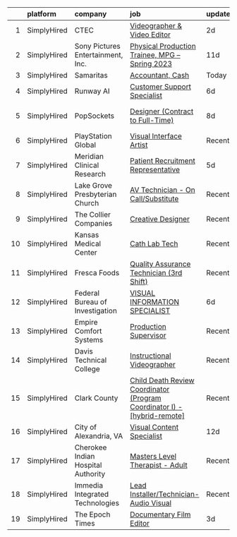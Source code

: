 

|    | platform    | company                            | job                                                                                                                                                                                 | update_time   | location         |
|---:|:------------|:-----------------------------------|:------------------------------------------------------------------------------------------------------------------------------------------------------------------------------------|:--------------|:-----------------|
|  1 | SimplyHired | CTEC                               | [Videographer & Video Editor](https://www.simplyhired.com/job/sHV_3-Zr8L7OTDSZ25WpmCLFk8PF20fTqjS-LFaPUYCB9khxeSJBqg?q=visual+effects)                                              | 2d            | Fort Belvoir, VA |
|  2 | SimplyHired | Sony Pictures Entertainment, Inc.  | [Physical Production Trainee, MPG – Spring 2023](https://www.simplyhired.com/job/8ROmnSWh7ZhxHna-ymW1D7I2h30aclQSDZT-CZrY1fhDr-tqSS9Rhg?q=visual+effects)                           | 11d           | Culver City, CA  |
|  3 | SimplyHired | Samaritas                          | [Accountant, Cash](https://www.simplyhired.com/job/MgoLTOVXVcUt7elhNiZm_g28PccwfWgY7-V8BTUB5_sKTpIR7yXLEA?q=visual+effects)                                                         | Today         | Remote           |
|  4 | SimplyHired | Runway AI                          | [Customer Support Specialist](https://www.simplyhired.com/job/yOM1SBj_PPWhGeE7Encj4XkqelW3hS5E6EN632kQiZLCOrxGlUjdNg?q=visual+effects)                                              | 6d            | Remote           |
|  5 | SimplyHired | PopSockets                         | [Designer (Contract to Full-Time)](https://www.simplyhired.com/job/7r-wRyriPCX4d21weJ4SMMNughExVRE-_zku1grzzsIUArco5bUkhQ?q=visual+effects)                                         | 8d            | Los Angeles, CA  |
|  6 | SimplyHired | PlayStation Global                 | [Visual Interface Artist](https://www.simplyhired.com/job/db8GRDPAexQNk0SjkgxDZHn84RGVl7l3Ri2rO3cfeUR8BEr-YEMK6w?q=visual+effects)                                                  | Recently      | San Diego, CA    |
|  7 | SimplyHired | Meridian Clinical Research         | [Patient Recruitment Representative](https://www.simplyhired.com/job/nSJzPhZNDhbRH7Mu9m8edA3Uo_zYb65NdRt7uGt3NUi2NF4vc7NwpA?q=visual+effects)                                       | 5d            | Omaha, NE        |
|  8 | SimplyHired | Lake Grove Presbyterian Church     | [AV Technician - On Call/Substitute](https://www.simplyhired.com/job/tb9Lp_96v5nuqnhe0ZYtbeKN6hRlb-jVRHz1dLdsFAKeVM_Axvfv9Q?q=visual+effects)                                       | Recently      | Lake Oswego, OR  |
|  9 | SimplyHired | The Collier Companies              | [Creative Designer](https://www.simplyhired.com/job/uutlhFo8SLQ5RBQ4OasShAfbC-9baYfA4njTYjkKGCP596aTYkZ0hQ?q=visual+effects)                                                        | Recently      | Gainesville, FL  |
| 10 | SimplyHired | Kansas Medical Center              | [Cath Lab Tech](https://www.simplyhired.com/job/mjq_8GEv8nNc64b0K6ePPa4ahh_2QKFxTjc6m_1Soz68pgIDQx768g?q=visual+effects)                                                            | Recently      | Andover, KS      |
| 11 | SimplyHired | Fresca Foods                       | [Quality Assurance Technician (3rd Shift)](https://www.simplyhired.com/job/wsGToPiFVAxN4EWI3PTKcdqbXKot3a_pSmlBfmcZzpCTkvEGc5Kmiw?q=visual+effects)                                 | Recently      | Louisville, CO   |
| 12 | SimplyHired | Federal Bureau of Investigation    | [VISUAL INFORMATION SPECIALIST](https://www.simplyhired.com/job/4qEUVhK40Ff-th3scXcOMu6ysUeWXrt5nL7c1dQ77bMLOSZkNY4blg?q=visual+effects)                                            | 6d            | Quantico, VA     |
| 13 | SimplyHired | Empire Comfort Systems             | [Production Supervisor](https://www.simplyhired.com/job/dXcO8k2LBCRou4jeN18a0MUGOnXwHRX6KgHawoaA0cYaABlM8NSVVQ?q=visual+effects)                                                    | Recently      | Belleville, IL   |
| 14 | SimplyHired | Davis Technical College            | [Instructional Videographer](https://www.simplyhired.com/job/F0lUzOoNLT-sUGfIWKjSWl1iWxpQpGfYyKMQsFPcJMElj3jMO8wqBg?q=visual+effects)                                               | Recently      | Kaysville, UT    |
| 15 | SimplyHired | Clark County                       | [Child Death Review Coordinator (Program Coordinator I) - [hybrid-remote]](https://www.simplyhired.com/job/DTnlS6MwK5F8DhvMCHV0bQKRgkTiFr25qNQeG55sDQK8J_7wNcGt0w?q=visual+effects) | Recently      | Vancouver, WA    |
| 16 | SimplyHired | City of Alexandria, VA             | [Visual Content Specialist](https://www.simplyhired.com/job/gXNQppEbHPTJJXstfHCFNapVM3AOJ4-qOCYTHhgZJ8vQbE7q2ydBrg?q=visual+effects)                                                | 12d           | Alexandria, VA   |
| 17 | SimplyHired | Cherokee Indian Hospital Authority | [Masters Level Therapist - Adult](https://www.simplyhired.com/job/Zb1f9ndDfCV9DwGpRQtBDaD502p99LL1Fuxm0qJ1PxK8iNIQhLI8UA?q=visual+effects)                                          | Recently      | Cherokee, NC     |
| 18 | SimplyHired | Immedia Integrated Technologies    | [Lead Installer/Technician-Audio Visual](https://www.simplyhired.com/job/IL_TH2SXPlz2tOw2DDE_I22xSpEewZlkJne33ZaAXd-CmCI5oTmI_A?q=visual+effects)                                   | Recently      | Scottsdale, AZ   |
| 19 | SimplyHired | The Epoch Times                    | [Documentary Film Editor](https://www.simplyhired.com/job/POCaAd97d3ZtZ1uvvoIXLJ79WFpPM5yqAyztlbrbtU8YxVwDTgaH5w?q=visual+effects)                                                  | 3d            | Remote           |